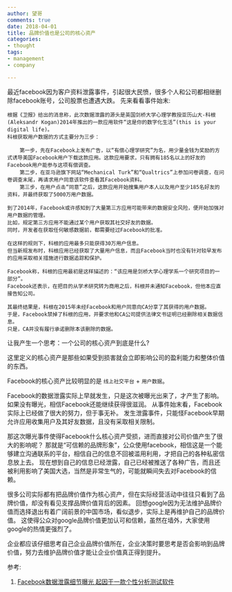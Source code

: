 ```yaml
---
author: 望哥
comments: true
date: 2018-04-01
title: 品牌价值也是公司的核心资产
categories:
- thought
tags:
- management
- company

---
```


最近facebook因为客户资料泄露事件，引起很大民愤，很多个人和公司都相继删除facebook账号，公司股票也遭遇大跌。
先来看看事件始末:
```
根据《卫报》给出的消息称，此次数据泄露的源头是英国剑桥大学心理学教授亚历山大-科根(Aleksandr Kogan)2014年推出的一款应用软件“这是你的数字化生活”(this is your digital life)。
科根获取用户数据的方式主要分为三步：

    第一步，先在Facebook上发布广告，以“有偿心理学研究”为名，用少量金钱为奖励的方式诱导美国Facebook用户下载这款应用。这款应用要求，只有拥有185名以上的好友的Facebook用户能参与这项有偿调查。
    第二步，在亚马逊旗下网站“Mechanical Turk”和“Qualtrics”上参加问卷调查，在问卷调查末尾，再请求用户同意该软件查看其Facebook资料。
    第三步，在用户点击“同意”之后，这款应用开始搜集用户本人以及用户至少185名好友的资料，并最终获取了5000万用户数据。

到了2014年，Facebook或许感知到了大量第三方应用可能带来的数据安全风险，便开始加强对用户数据的管理。
比如，规定第三方应用不能通过某个用户获取其社交好友的数据。
同时，开发者在获取任何敏感数据前，都需要经过Facebook的批准。

在这样的规则下，科根的应用最多只能获得30万用户信息。
但当新规发布时，科根应用已经获取了大量用户信息，而且Facebook当时也没有针对较早发布的应用采取相关措施进行数据追踪和保护。

Facebook称，科根的应用最初是这样描述的：“该应用是剑桥大学心理学系一个研究项目的一部分”。
Facebook还表示，在把目的从学术研究转为商用之后，科根并未通知Facebook，但他本应直接告知公司。

其最终结果是，科根在2015年未经Facebook和用户同意向CA分享了其获得的用户数据。
于是，Facebook禁掉了科根的应用，并要求他和CA公司提供法律文书证明已经删除相关数据信息。
只是，CA并没有履行承诺删除本该删除的数据。
```

让我产生一个思考：一个公司的核心资产到底是什么?

这里定义的核心资产是那些如果受到损害就会立即影响公司的盈利能力和整体价值的东西。

Facebook的核心资产比较明显的是 `线上社交平台` + `用户数据`。

Facebook的数据泄露实际上早就发生，只是这次被曝光出来了，才产生了影响。
如果没有曝光，相信Facebook还能继续获得很滋润。
从事件始末看，Facebook实际上已经做了很大的努力，但于事无补。
发生泄露事件，只能怪Facebook早期允许应用收集用户及其好友数据，且没有采取相关限制。

那这次曝光事件使得Facebook什么核心资产受损，进而直接对公司价值产生了很大的影响呢？
那就是“可信赖的品牌形象”，公众使用facebook，相信这是一个能够建立沟通联系的平台，相信自己的信息不回被滥用利用，才把自己的各种私密信息放上去。
现在想到自己的信息已经泄露，自己已经被推送了各种广告，而且还被利用影响了美国大选，当然是非常生气的，可能就瞬间失去对Facebook的信赖。

很多公司实际都有把品牌价值作为核心资产，但在实际经营活动中往往只看到了品牌价值，却没有看见支撑品牌价值背后的因素。
回想google因为无法维护品牌价值而选择退出有着广阔前景的中国市场，看似退步，实际上是再维护自己的品牌价值。
这使得公众对google品牌价值更加认可和信赖，虽然在墙外，大家使用google的热情更强烈了。

企业都应该仔细思考自己企业品牌价值所在，企业决策时要思考是否会影响到品牌价值，努力去维护品牌价值才能让企业价值真正得到提升。


参考:
1. [Facebook数据泄露细节曝光 起因于一款个性分析测试软件](http://netsecurity.51cto.com/art/201803/568863.htm)




